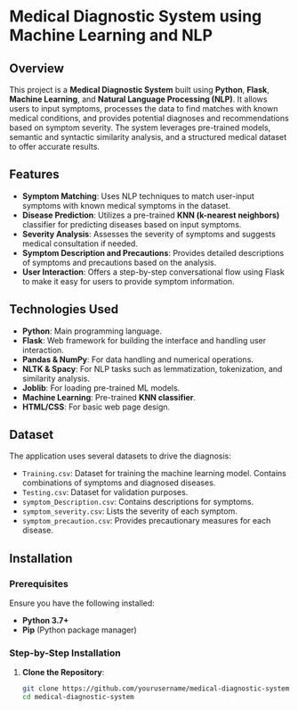 # Medical Diagnostic System using Machine Learning and NLP

## Overview

This project is a **Medical Diagnostic System** built using **Python**, **Flask**, **Machine Learning**, and **Natural Language Processing (NLP)**. It allows users to input symptoms, processes the data to find matches with known medical conditions, and provides potential diagnoses and recommendations based on symptom severity. The system leverages pre-trained models, semantic and syntactic similarity analysis, and a structured medical dataset to offer accurate results.

## Features

- **Symptom Matching**: Uses NLP techniques to match user-input symptoms with known medical symptoms in the dataset.
- **Disease Prediction**: Utilizes a pre-trained **KNN (k-nearest neighbors)** classifier for predicting diseases based on input symptoms.
- **Severity Analysis**: Assesses the severity of symptoms and suggests medical consultation if needed.
- **Symptom Description and Precautions**: Provides detailed descriptions of symptoms and precautions based on the analysis.
- **User Interaction**: Offers a step-by-step conversational flow using Flask to make it easy for users to provide symptom information.

## Technologies Used

- **Python**: Main programming language.
- **Flask**: Web framework for building the interface and handling user interaction.
- **Pandas & NumPy**: For data handling and numerical operations.
- **NLTK & Spacy**: For NLP tasks such as lemmatization, tokenization, and similarity analysis.
- **Joblib**: For loading pre-trained ML models.
- **Machine Learning**: Pre-trained **KNN classifier**.
- **HTML/CSS**: For basic web page design.

## Dataset

The application uses several datasets to drive the diagnosis:

- `Training.csv`: Dataset for training the machine learning model. Contains combinations of symptoms and diagnosed diseases.
- `Testing.csv`: Dataset for validation purposes.
- `symptom_Description.csv`: Contains descriptions for symptoms.
- `symptom_severity.csv`: Lists the severity of each symptom.
- `symptom_precaution.csv`: Provides precautionary measures for each disease.

## Installation

### Prerequisites

Ensure you have the following installed:

- **Python 3.7+**
- **Pip** (Python package manager)

### Step-by-Step Installation

1. **Clone the Repository**:
   
   ```bash
   git clone https://github.com/yourusername/medical-diagnostic-system.git
   cd medical-diagnostic-system
